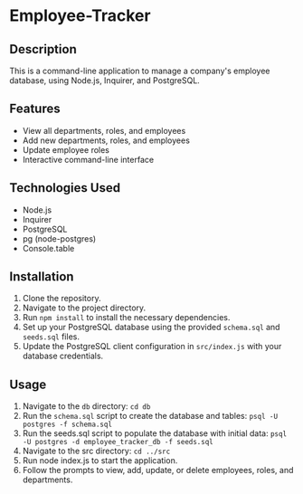 # Employee-Tracker

## Description
This is a command-line application to manage a company's employee database, using Node.js, Inquirer, and PostgreSQL.

## Features
- View all departments, roles, and employees
- Add new departments, roles, and employees
- Update employee roles
- Interactive command-line interface

## Technologies Used
- Node.js
- Inquirer
- PostgreSQL
- pg (node-postgres)
- Console.table

## Installation
1. Clone the repository.
2. Navigate to the project directory.
3. Run `npm install` to install the necessary dependencies.
4. Set up your PostgreSQL database using the provided `schema.sql` and `seeds.sql` files.
5. Update the PostgreSQL client configuration in `src/index.js` with your database credentials.

## Usage
1. Navigate to the `db` directory: `cd db`
2. Run the `schema.sql` script to create the database and tables: `psql -U postgres -f schema.sql`
3. Run the seeds.sql script to populate the database with initial data: `psql -U postgres -d employee_tracker_db -f seeds.sql`
4. Navigate to the src directory: `cd ../src`
5. Run node index.js to start the application.
6. Follow the prompts to view, add, update, or delete employees, roles, and departments.